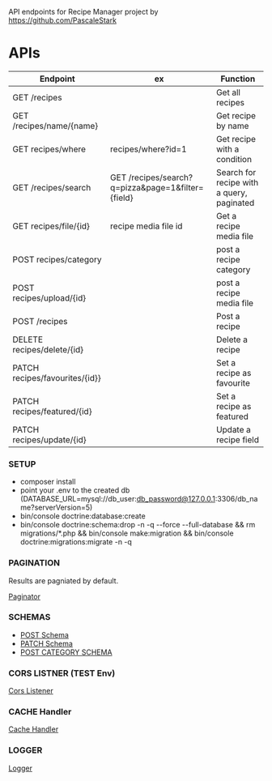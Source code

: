 
API endpoints for Recipe Manager project by https://github.com/PascaleStark

# APIs


| Endpoint | ex | Function|
| ------------- | ------------- | ------------- |
| GET /recipes  |   |  Get all recipes|
| GET /recipes/name/{name} |   | Get recipe by name|
| GET recipes/where |  recipes/where?id=1 | Get recipe with a condition |
| GET /recipes/search |  GET /recipes/search?q=pizza&page=1&filter={field}| Search for recipe with a query, paginated|
| GET recipes/file/{id} |  recipe media file id | Get a recipe media file |
| POST recipes/category |   | post a recipe category|
| POST recipes/upload/{id} |   | post a recipe media file |
| POST /recipes |   | Post a recipe |
| DELETE recipes/delete/{id} |   | Delete a recipe|
| PATCH recipes/favourites/{id}} |   | Set a recipe as favourite |
| PATCH recipes/featured/{id} |   | Set a recipe as featured |
| PATCH recipes/update/{id} |   | Update a recipe field |

### SETUP

- composer install
- point your .env to the created db (DATABASE_URL=mysql://db_user:db_password@127.0.0.1:3306/db_name?serverVersion=5)
- bin/console doctrine:database:create
- bin/console doctrine:schema:drop -n -q --force --full-database && rm migrations/*.php && bin/console make:migration && bin/console doctrine:migrations:migrate -n -q

### PAGINATION

Results are pagniated by default. 

[Paginator](https://github.com/danistark1/recipesAPI/blob/56188d03f725c3b9260c652595a3a442b7005b67/src/RecipesPaginator.php#L14)

### SCHEMAS

- [POST Schema](https://github.com/danistark1/recipesAPI/blob/e72d887aff4d20b5800a77e6989412bb2f892825/src/RecipesPostSchema.php#L14)
- [PATCH Schema](https://github.com/danistark1/recipesAPI/blob/630cf61b148e26f5888c037aacfc1d9c5d280906/src/RecipesPatchSchema.php#L14)
- [POST CATEGORY SCHEMA](https://github.com/danistark1/recipesAPI/blob/52f96d6966c4cdea21e18979988792364e52a2c5/src/CategorySchema.php#L11)

### CORS LISTNER (TEST Env)

[Cors Listener](https://github.com/danistark1/recipesAPI/blob/a0887c10d501cd5595468c2c254a7a43d1024265/src/CorsListener.php#L10)

### CACHE Handler

[Cache Handler](https://github.com/danistark1/recipesAPI/blob/3711659bb06cb882eb83c3596d626047201c953c/src/RecipesCacheHandler.php#L20-L19)


### LOGGER

[Logger](https://github.com/danistark1/recipesAPI/blob/44a4f2230540b7e9db197a817f844141f5117de2/src/RecipesLogger.php#L14)
